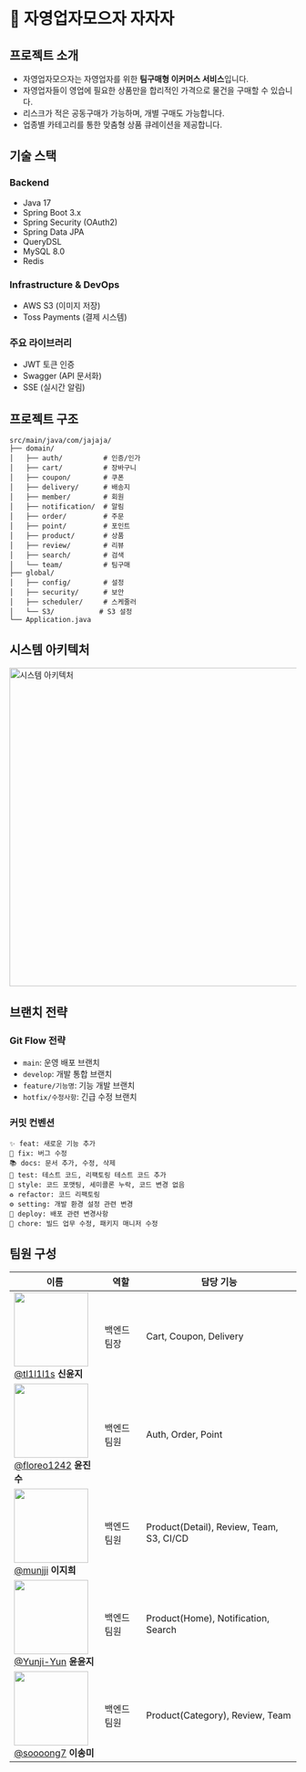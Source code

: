 # 🛒 자영업자모으자 자자자

## 프로젝트 소개

- 자영업자모으자는 자영업자를 위한 **팀구매형 이커머스 서비스**입니다.
- 자영업자들이 영업에 필요한 상품만을 합리적인 가격으로 물건을 구매할 수 있습니다.
- 리스크가 적은 공동구매가 가능하며, 개별 구매도 가능합니다.
- 업종별 카테고리를 통한 맞춤형 상품 큐레이션을 제공합니다.


## 기술 스택

### Backend
- Java 17
- Spring Boot 3.x
- Spring Security (OAuth2)
- Spring Data JPA
- QueryDSL
- MySQL 8.0
- Redis

### Infrastructure & DevOps
- AWS S3 (이미지 저장)
- Toss Payments (결제 시스템)

### 주요 라이브러리
- JWT 토큰 인증
- Swagger (API 문서화)
- SSE (실시간 알림)


## 프로젝트 구조

```
src/main/java/com/jajaja/
├── domain/
│   ├── auth/          # 인증/인가
│   ├── cart/          # 장바구니
│   ├── coupon/        # 쿠폰
│   ├── delivery/      # 배송지
│   ├── member/        # 회원
│   ├── notification/  # 알림
│   ├── order/         # 주문
│   ├── point/         # 포인트
│   ├── product/       # 상품
│   ├── review/        # 리뷰
│   ├── search/        # 검색
│   └── team/          # 팀구매
├── global/
│   ├── config/        # 설정
│   ├── security/      # 보안
│   ├── scheduler/     # 스케줄러
│   └── S3/           # S3 설정
└── Application.java
```


## 시스템 아키텍처
<img width="904" height="558" alt="시스템 아키텍처" src="https://github.com/user-attachments/assets/89d015db-87d1-4cc6-8d0b-0d274f39873c" />


## 브랜치 전략

### Git Flow 전략
- `main`: 운영 배포 브랜치
- `develop`: 개발 통합 브랜치
- `feature/기능명`: 기능 개발 브랜치
- `hotfix/수정사항`: 긴급 수정 브랜치

### 커밋 컨벤션
```
✨ feat: 새로운 기능 추가
🐛 fix: 버그 수정
📚 docs: 문서 추가, 수정, 삭제
🧪 test: 테스트 코드, 리팩토링 테스트 코드 추가
💄 style: 코드 포맷팅, 세미콜론 누락, 코드 변경 없음
♻️ refactor: 코드 리팩토링
⚙️ setting: 개발 환경 설정 관련 변경
🚀 deploy: 배포 관련 변경사항
🧹 chore: 빌드 업무 수정, 패키지 매니저 수정
```



## 팀원 구성

| 이름                                                                                                                                               | 역할      | 담당 기능                          |
|--------------------------------------------------------------------------------------------------------------------------------------------------|-------------|------------------------------------|
| [<img src="https://avatars.githubusercontent.com/u/96182623?v=4" height=130 width=130> <br/> @tl1l1l1s](https://github.com/tl1l1l1s) **신윤지**     | 백엔드 팀장  | Cart, Coupon, Delivery               |
| [<img src="https://avatars.githubusercontent.com/u/51525934?v=4" height=130 width=130> <br/> @floreo1242](https://github.com/floreo1242) **윤진수** | 백엔드 팀원  | Auth, Order, Point                       |
| [<img src="https://avatars.githubusercontent.com/u/129031670?v=4" height=130 width=130> <br/> @munjji](https://github.com/munjji) **이지희**        | 백엔드 팀원  | Product(Detail), Review, Team, S3, CI/CD |
| [<img src="https://avatars.githubusercontent.com/u/126665882?v=4" height=130 width=130> <br/> @Yunji-Yun](https://github.com/Yunji-Yun) **윤윤지**  | 백엔드 팀원   | Product(Home), Notification, Search      |
| [<img src="https://avatars.githubusercontent.com/u/145523888?v=4" height=130 width=130> <br/> @soooong7](https://github.com/soooong7) **이송미**    | 백엔드 팀원   | Product(Category), Review, Team          |


